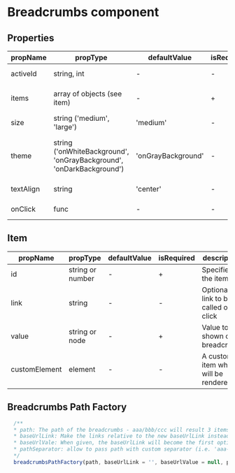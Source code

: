 # Breadcrumbs component


## Properties

| propName | propType | defaultValue | isRequired | description |
|----------|----------|--------------|------------|-------------|
| activeId | string, int | - | - | id of current active item |
| items | array of objects (see item)| - | + | Specifies items for breadcrumbs |
| size | string ('medium', 'large') | 'medium' | - | size of items |
| theme | string ('onWhiteBackground', 'onGrayBackground', 'onDarkBackground') | 'onGrayBackground' | - | Specifies breadcrubms background and font colors |
| textAlign | string | 'center' | - | text-align property |
| onClick | func | - | - | callback on item click |

## Item
| propName | propType | defaultValue | isRequired | description |
|----------|----------|--------------|------------|-------------|
| id | string or number| - | + | Specifies the item id |
| link | string | - | - | Optional link to be called on click |
| value | string or node | - | + | Value to be shown on breadcrumb |
| customElement | element | - | - | A custom item which will be rendered |

## Breadcrumbs Path Factory
```javascript
  /**
  * path: The path of the breadcrumbs - aaa/bbb/ccc will result 3 items of value aaa, bbb, ccc and link of '/aaa', '/aaa/bbb/', '/aaa/bbb/ccc'
  * baseUrlLink: Make the links relative to the new baseUrlLink instead of the current url
  * baseUrlVale: When given, the baseUrlLink will become the first option of the breadcrumbs
  * pathSeparator: allow to pass path with custom separator (i.e. 'aaa-bbb-ccc')
  */
  breadcrumbsPathFactory(path, baseUrlLink = '', baseUrlValue = null, pathSeparator = '/')
```
